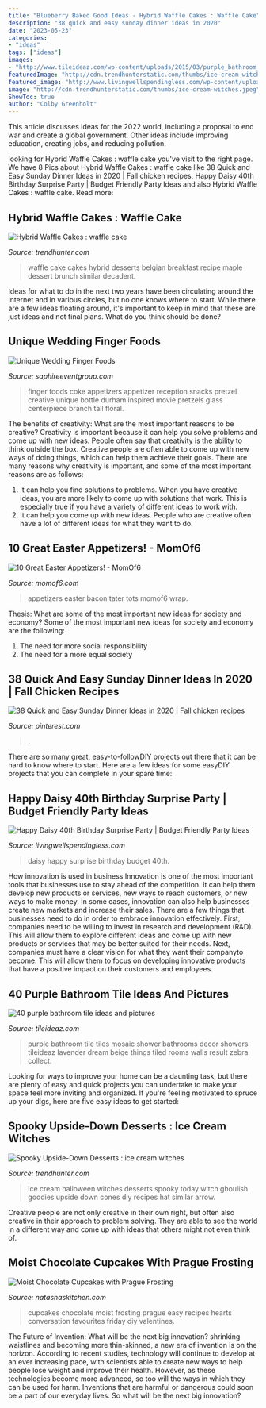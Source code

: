 ```yaml
---
title: "Blueberry Baked Good Ideas - Hybrid Waffle Cakes : Waffle Cake"
description: "38 quick and easy sunday dinner ideas in 2020"
date: "2023-05-23"
categories:
- "ideas"
tags: ["ideas"]
images:
- "http://www.tileideaz.com/wp-content/uploads/2015/03/purple_bathroom_tile_22.jpg"
featuredImage: "http://cdn.trendhunterstatic.com/thumbs/ice-cream-witches.jpeg"
featured_image: "http://www.livingwellspendingless.com/wp-content/uploads/2011/03/Happy-Daisy-Party-FB.jpg"
image: "http://cdn.trendhunterstatic.com/thumbs/ice-cream-witches.jpeg"
ShowToc: true
author: "Colby Greenholt"
---
```



This article discusses ideas for the 2022 world, including a proposal to end war and create a global government. Other ideas include improving education, creating jobs, and reducing pollution.

	

		
looking for Hybrid Waffle Cakes : waffle cake you've visit to the right page. We have 8 Pics about Hybrid Waffle Cakes : waffle cake like 38 Quick and Easy Sunday Dinner Ideas in 2020 | Fall chicken recipes, Happy Daisy 40th Birthday Surprise Party | Budget Friendly Party Ideas and also Hybrid Waffle Cakes : waffle cake. Read more:
		
    
## Hybrid Waffle Cakes : Waffle Cake

<img loading=lazy src="http://cdn.trendhunterstatic.com/thumbs/waffle-cake.jpeg" onerror="this.onerror=null;this.src='https://tse3.mm.bing.net/th?id=OIP.KJh2dOsm_0eKWgY-AWLJ6QHaLH&amp;pid=15.1';" alt="Hybrid Waffle Cakes : waffle cake">

_Source: trendhunter.com_

>waffle cake cakes hybrid desserts belgian breakfast recipe maple dessert brunch similar decadent. 

	

Ideas for what to do in the next two years have been circulating around the internet and in various circles, but no one knows where to start. While there are a few ideas floating around, it's important to keep in mind that these are just ideas and not final plans. What do you think should be done?

    
## Unique Wedding Finger Foods

<img loading=lazy src="https://www.saphireeventgroup.com/wp-content/uploads/files/4713/5768/4733/2205-j-IMG_9946.JPG" onerror="this.onerror=null;this.src='https://tse2.mm.bing.net/th?id=OIP.jx2kKxiEI7nXfMGw8vZ7oAHaLG&amp;pid=15.1';" alt="Unique Wedding Finger Foods">

_Source: saphireeventgroup.com_

>finger foods coke appetizers appetizer reception snacks pretzel creative unique bottle durham inspired movie pretzels glass centerpiece branch tall floral. 

	

The benefits of creativity: What are the most important reasons to be creative?
Creativity is important because it can help you solve problems and come up with new ideas. People often say that creativity is the ability to think outside the box. Creative people are often able to come up with new ways of doing things, which can help them achieve their goals. There are many reasons why creativity is important, and some of the most important reasons are as follows: 
1) It can help you find solutions to problems. When you have creative ideas, you are more likely to come up with solutions that work. This is especially true if you have a variety of different ideas to work with. 
2) It can help you come up with new ideas. People who are creative often have a lot of different ideas for what they want to do.

    
## 10 Great Easter Appetizers! - MomOf6

<img loading=lazy src="http://www.momof6.com/wp-content/uploads/2015/03/IMG_5326edit.jpg" onerror="this.onerror=null;this.src='https://tse3.mm.bing.net/th?id=OIP.XoFyD6eaYh0dndwyWa9nmAHaLH&amp;pid=15.1';" alt="10 Great Easter Appetizers! - MomOf6">

_Source: momof6.com_

>appetizers easter bacon tater tots momof6 wrap. 

	

Thesis: What are some of the most important new ideas for society and economy?
Some of the most important new ideas for society and economy are the following: 
1. The need for more social responsibility 
2. The need for a more equal society 

    
## 38 Quick And Easy Sunday Dinner Ideas In 2020 | Fall Chicken Recipes

<img loading=lazy src="https://i.pinimg.com/736x/0d/72/84/0d728492508ebc7a7a92bda2abd2e457.jpg" onerror="this.onerror=null;this.src='https://tse1.mm.bing.net/th?id=OIP.P_BzOIO_318qfYslAZ02-wHaLH&amp;pid=15.1';" alt="38 Quick and Easy Sunday Dinner Ideas in 2020 | Fall chicken recipes">

_Source: pinterest.com_

>. 

	

There are so many great, easy-to-followDIY projects out there that it can be hard to know where to start. Here are a few ideas for some easyDIY projects that you can complete in your spare time: 

    
## Happy Daisy 40th Birthday Surprise Party | Budget Friendly Party Ideas

<img loading=lazy src="http://www.livingwellspendingless.com/wp-content/uploads/2011/03/Happy-Daisy-Party-FB.jpg" onerror="this.onerror=null;this.src='https://tse1.mm.bing.net/th?id=OIP._oZPJkC10Ryc-PORpXaC3gHaD4&amp;pid=15.1';" alt="Happy Daisy 40th Birthday Surprise Party | Budget Friendly Party Ideas">

_Source: livingwellspendingless.com_

>daisy happy surprise birthday budget 40th. 

	

How innovation is used in business
Innovation is one of the most important tools that businesses use to stay ahead of the competition. It can help them develop new products or services, new ways to reach customers, or new ways to make money. In some cases, innovation can also help businesses create new markets and increase their sales.
There are a few things that businesses need to do in order to embrace innovation effectively. First, companies need to be willing to invest in research and development (R&D). This will allow them to explore different ideas and come up with new products or services that may be better suited for their needs. Next, companies must have a clear vision for what they want their companyto become. This will allow them to focus on developing innovative products that have a positive impact on their customers and employees.

    
## 40 Purple Bathroom Tile Ideas And Pictures

<img loading=lazy src="http://www.tileideaz.com/wp-content/uploads/2015/03/purple_bathroom_tile_22.jpg" onerror="this.onerror=null;this.src='https://tse3.mm.bing.net/th?id=OIP.HYoEs1ICKfavAPmU1EjbMwHaKB&amp;pid=15.1';" alt="40 purple bathroom tile ideas and pictures">

_Source: tileideaz.com_

>purple bathroom tile tiles mosaic shower bathrooms decor showers tileideaz lavender dream beige things tiled rooms walls result zebra collect. 

	

Looking for ways to improve your home can be a daunting task, but there are plenty of easy and quick projects you can undertake to make your space feel more inviting and organized. If you're feeling motivated to spruce up your digs, here are five easy ideas to get started: 

    
## Spooky Upside-Down Desserts : Ice Cream Witches

<img loading=lazy src="http://cdn.trendhunterstatic.com/thumbs/ice-cream-witches.jpeg" onerror="this.onerror=null;this.src='https://tse4.mm.bing.net/th?id=OIP.DiVGAQM2l4F886eHcI1WmgHaJ4&amp;pid=15.1';" alt="Spooky Upside-Down Desserts : ice cream witches">

_Source: trendhunter.com_

>ice cream halloween witches desserts spooky today witch ghoulish goodies upside down cones diy recipes hat similar arrow. 

	

Creative people are not only creative in their own right, but often also creative in their approach to problem solving. They are able to see the world in a different way and come up with ideas that others might not even think of.

    
## Moist Chocolate Cupcakes With Prague Frosting

<img loading=lazy src="https://natashaskitchen.com/wp-content/uploads/2013/01/Chocolate-Cupcakes.jpg" onerror="this.onerror=null;this.src='https://tse4.mm.bing.net/th?id=OIP.3izHdsh9FOnFsKN50GrScwHaLH&amp;pid=15.1';" alt="Moist Chocolate Cupcakes with Prague Frosting">

_Source: natashaskitchen.com_

>cupcakes chocolate moist frosting prague easy recipes hearts conversation favourites friday diy valentines. 

	

The Future of Invention: What will be the next big innovation?
shrinking waistlines and becoming more thin-skinned, a new era of invention is on the horizon. According to recent studies, technology will continue to develop at an ever increasing pace, with scientists able to create new ways to help people lose weight and improve their health. 
However, as these technologies become more advanced, so too will the ways in which they can be used for harm. Inventions that are harmful or dangerous could soon be a part of our everyday lives. So what will be the next big innovation?

